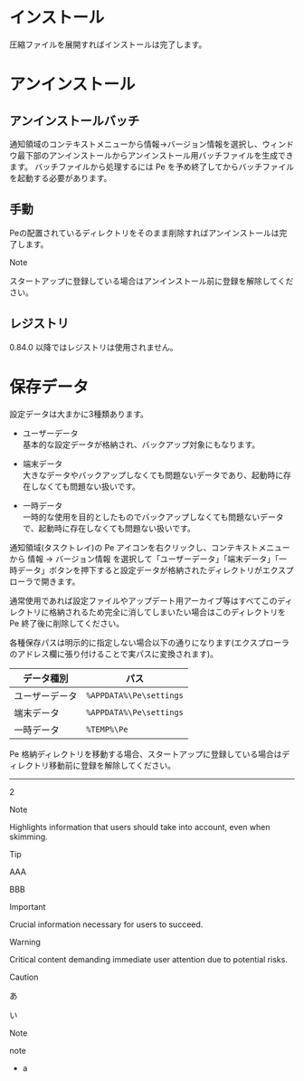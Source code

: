 # インストール

圧縮ファイルを展開すればインストールは完了します。

# アンインストール

## アンインストールバッチ

通知領域のコンテキストメニューから情報→バージョン情報を選択し、ウィンドウ最下部のアンインストールからアンインストール用バッチファイルを生成できます。
バッチファイルから処理するには Pe を予め終了してからバッチファイルを起動する必要があります。

## 手動

Peの配置されているディレクトリをそのまま削除すればアンインストールは完了します。

> [!NOTE]
> スタートアップに登録している場合はアンインストール前に登録を解除してください。

## レジストリ

0.84.0 以降ではレジストリは使用されません。

# 保存データ

設定データは大まかに3種類あります。

* ユーザーデータ  
  基本的な設定データが格納され、バックアップ対象にもなります。

* 端末データ  
  大きなデータやバックアップしなくても問題ないデータであり、起動時に存在しなくても問題ない扱いです。

* 一時データ  
  一時的な使用を目的としたものでバックアップしなくても問題ないデータで、起動時に存在しなくても問題ない扱いです。


通知領域(タスクトレイ)の Pe アイコンを右クリックし、コンテキストメニューから 情報 -> バージョン情報 を選択して「ユーザーデータ」「端末データ」「一時データ」ボタンを押下すると設定データが格納されたディレクトリがエクスプローラで開きます。

通常使用であれば設定ファイルやアップデート用アーカイブ等はすべてこのディレクトリに格納されるため完全に消してしまいたい場合はこのディレクトリを Pe 終了後に削除してください。


各種保存パスは明示的に指定しない場合以下の通りになります(エクスプローラのアドレス欄に張り付けることで実パスに変換されます)。

| データ種別 | パス |
|---|---|
| ユーザーデータ | `%APPDATA%\Pe\settings` |
| 端末データ | `%APPDATA%\Pe\settings` |
| 一時データ | `%TEMP%\Pe` |

Pe 格納ディレクトリを移動する場合、スタートアップに登録している場合はディレクトリ移動前に登録を解除してください。

---

2

> [!NOTE]
> Highlights information that users should take into account, even when skimming.

> [!TIP]
> AAA
> 
> BBB

> [!IMPORTANT]
> Crucial information necessary for users to succeed.

> [!WARNING]
> Critical content demanding immediate user attention due to potential risks.

> [!CAUTION]
> あ
>
> い

> [!NOTE]
> note
> * a

